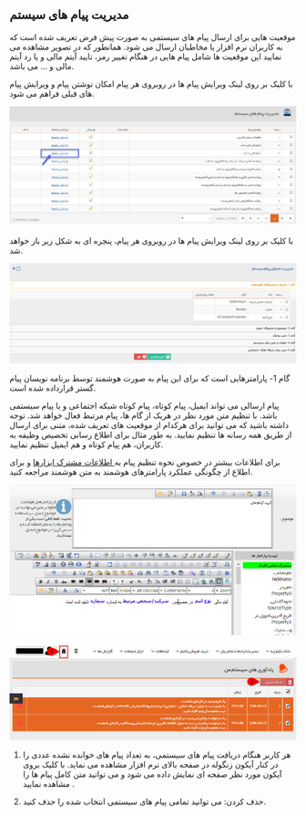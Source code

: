 ﻿## مدیریت پیام های سیستم

موقعیت هایی برای ارسال پیام های سیستمی به صورت پیش فرض تعریف شده است که به کاربران نرم افزار یا مخاطبان ارسال می شود. همانطور که در تصویر مشاهده می نمایید این موقعیت ها شامل پیام هایی در هنگام تغییر رمز، تایید آیتم مالی و یا رد آیتم مالی و ... می باشد.

با کلیک بر روی لینک ویرایش پیام ها در روبروی هر پیام امکان نوشتن پیام و ویرایش پیام های قبلی فراهم می شود.

![](SystemMessagesManagement1.png)

با کلیک بر روی لینک ویرایش پیام ها در روبروی هر پیام، پنجره ای به شکل زیر باز خواهد شد.


![](SystemMessagesManagement2.png)

گام 1- پارامترهایی است که برای این پیام به صورت هوشمند توسط برنامه نویسان پیام گستر قرارداده شده است.

پیام ارسالی می تواند ایمیل، پیام کوتاه، پیام کوتاه شبکه اجتماعی و یا پیام سیستمی باشد. با تنظیم متن مورد نظر در هریک از گام ها، پیام مرتبط فعال خواهد شد. توجه داشته باشید که می توانید برای هرکدام از موقعیت های تعریف شده، متنی برای ارسال از طریق همه رسانه ها تنظیم نمایید. به طور مثال برای اطلاع رسانی تخصیص وظیفه به کاربران، هم پیام کوتاه و هم ایمیل تنظیم نمایید.

برای اطلاعات بیشتر در خصوص نحوه تنظیم پیام به[ اطلاعات مشترک ابزارها](https://github.com/1stco/PayamGostarDocs/edit/master/help%202.5.4/Settings/Price-list-management/Price-list-management.md) و برای اطلاع از چگونگی عملکرد پارامترهای هوشمند به متن هوشمند مراجعه کنید.

![](SystemMessagesManagement3.jfif)

![](SystemMessagesManagement4.jfif)

1. هر کاربر هنگام دریافت پیام های سیستمی، به تعداد پیام های خوانده نشده عددی را در کنار آیکون زنگوله در صفحه بالای نرم افزار مشاهده می نماید. با کلیک بروی آیکون مورد نظر صفحه ای نمایش داده می شود و می توانید متن کامل پیام ها را مشاهده نمایید .

2. حذف کردن: می توانید تمامی پیام های سیستمی انتخاب شده را حذف کنید.



